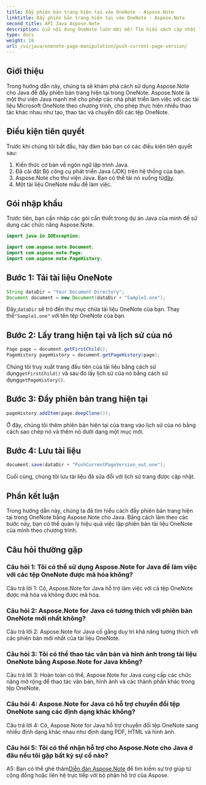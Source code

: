 ```yaml
---
title: Đẩy phiên bản trang hiện tại vào OneNote - Aspose.Note
linktitle: Đẩy phiên bản trang hiện tại vào OneNote - Aspose.Note
second_title: API Java Aspose.Note
description: Giữ nội dung OneNote luôn mới mẻ! Tìm hiểu cách cập nhật lịch sử trang và quản lý phiên bản, kèm theo hướng dẫn từng bước và mã. #OneNote #Java #Aspose
type: docs
weight: 18
url: /vi/java/onenote-page-manipulation/push-current-page-version/
---
```

## Giới thiệu

Trong hướng dẫn này, chúng ta sẽ khám phá cách sử dụng Aspose.Note cho Java để đẩy phiên bản trang hiện tại trong OneNote. Aspose.Note là một thư viện Java mạnh mẽ cho phép các nhà phát triển làm việc với các tài liệu Microsoft OneNote theo chương trình, cho phép thực hiện nhiều thao tác khác nhau như tạo, thao tác và chuyển đổi các tệp OneNote.

## Điều kiện tiên quyết

Trước khi chúng tôi bắt đầu, hãy đảm bảo bạn có các điều kiện tiên quyết sau:
1. Kiến thức cơ bản về ngôn ngữ lập trình Java.
2. Đã cài đặt Bộ công cụ phát triển Java (JDK) trên hệ thống của bạn.
3.  Aspose.Note cho thư viện Java. Bạn có thể tải nó xuống từ[đây](https://releases.aspose.com/note/java/).
4. Một tài liệu OneNote mẫu để làm việc.

## Gói nhập khẩu

Trước tiên, bạn cần nhập các gói cần thiết trong dự án Java của mình để sử dụng các chức năng Aspose.Note.

```java
import java.io.IOException;

import com.aspose.note.Document;
import com.aspose.note.Page;
import com.aspose.note.PageHistory;
```

## Bước 1: Tải tài liệu OneNote

```java
String dataDir = "Your Document Directory";
Document document = new Document(dataDir + "Sample1.one");
```

 Đây,`dataDir` sẽ trỏ đến thư mục chứa tài liệu OneNote của bạn. Thay thế`"Sample1.one"` với tên tệp OneNote của bạn.

## Bước 2: Lấy trang hiện tại và lịch sử của nó

```java
Page page = document.getFirstChild();
PageHistory pageHistory = document.getPageHistory(page);
```

 Chúng tôi truy xuất trang đầu tiên của tài liệu bằng cách sử dụng`getFirstChild()` và sau đó lấy lịch sử của nó bằng cách sử dụng`getPageHistory()`.

## Bước 3: Đẩy phiên bản trang hiện tại

```java
pageHistory.addItem(page.deepClone());
```

Ở đây, chúng tôi thêm phiên bản hiện tại của trang vào lịch sử của nó bằng cách sao chép nó và thêm nó dưới dạng một mục mới.

## Bước 4: Lưu tài liệu

```java
document.save(dataDir + "PushCurrentPageVersion_out.one");
```

Cuối cùng, chúng tôi lưu tài liệu đã sửa đổi với lịch sử trang được cập nhật.

## Phần kết luận

Trong hướng dẫn này, chúng ta đã tìm hiểu cách đẩy phiên bản trang hiện tại trong OneNote bằng Aspose.Note cho Java. Bằng cách làm theo các bước này, bạn có thể quản lý hiệu quả việc lập phiên bản tài liệu OneNote của mình theo chương trình.

## Câu hỏi thường gặp

### Câu hỏi 1: Tôi có thể sử dụng Aspose.Note for Java để làm việc với các tệp OneNote được mã hóa không?

Câu trả lời 1: Có, Aspose.Note for Java hỗ trợ làm việc với cả tệp OneNote được mã hóa và không được mã hóa.

### Câu hỏi 2: Aspose.Note for Java có tương thích với phiên bản OneNote mới nhất không?

Câu trả lời 2: Aspose.Note for Java cố gắng duy trì khả năng tương thích với các phiên bản mới nhất của tài liệu OneNote.

### Câu hỏi 3: Tôi có thể thao tác văn bản và hình ảnh trong tài liệu OneNote bằng Aspose.Note for Java không?

Câu trả lời 3: Hoàn toàn có thể, Aspose.Note for Java cung cấp các chức năng mở rộng để thao tác văn bản, hình ảnh và các thành phần khác trong tệp OneNote.

### Câu hỏi 4: Aspose.Note for Java có hỗ trợ chuyển đổi tệp OneNote sang các định dạng khác không?

Câu trả lời 4: Có, Aspose.Note for Java hỗ trợ chuyển đổi tệp OneNote sang nhiều định dạng khác nhau như định dạng PDF, HTML và hình ảnh.

### Câu hỏi 5: Tôi có thể nhận hỗ trợ cho Aspose.Note cho Java ở đâu nếu tôi gặp bất kỳ sự cố nào?

 A5: Bạn có thể ghé thăm[Diễn đàn Aspose.Note](https://forum.aspose.com/c/note/28) để tìm kiếm sự trợ giúp từ cộng đồng hoặc liên hệ trực tiếp với bộ phận hỗ trợ của Aspose.